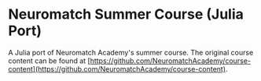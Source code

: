 # Neuromatch Summer Course (Julia Port)

A Julia port of Neuromatch Academy's summer course. The original course content can be found at [https://github.com/NeuromatchAcademy/course-content](https://github.com/NeuromatchAcademy/course-content).
